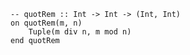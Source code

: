 ```applescript
-- quotRem :: Int -> Int -> (Int, Int)on quotRem(m, n)	Tuple(m div n, m mod n)end quotRem
```